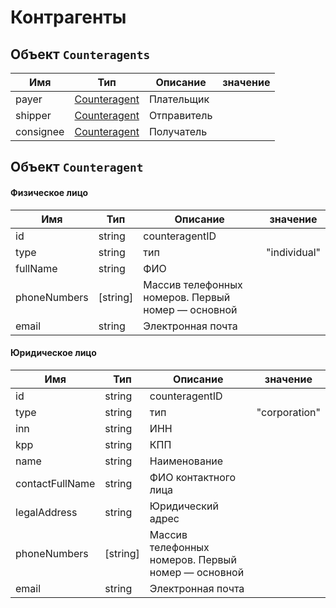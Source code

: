 # Контрагенты

## Объект `Counteragents`

Имя | Тип | Описание | значение
--- | --- | -------- | --------
payer | [Counteragent](#counteragent) |Плательщик
shipper | [Counteragent](#counteragent) |Отправитель
consignee | [Counteragent](#counteragent) |Получатель

## Объект <a name="counteragent">`Counteragent`</a>

#### Физическое лицо

Имя | Тип | Описание | значение
--- | --- | -------- | --------
id | string | counteragentID
type | string | тип | "individual"
fullName | string | ФИО
phoneNumbers | [string] | Массив телефонных номеров. Первый номер — основной
email | string | Электронная почта

#### Юридическое лицо

Имя | Тип | Описание | значение
--- | --- | -------- | --------
id | string | counteragentID
type | string | тип | "corporation"
inn | string | ИНН
kpp | string | КПП
name | string | Наименование
contactFullName | string | ФИО контактного лица
legalAddress | string | Юридический адрес
phoneNumbers | [string] | Массив телефонных номеров. Первый номер — основной
email | string | Электронная почта
